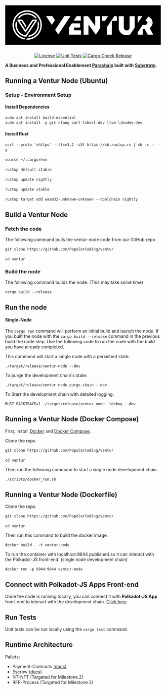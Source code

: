 # ![Ventur](media/ventur-cover.webp)

<div align="center">

[![License](https://img.shields.io/github/license/Popular-Coding/ventur?color=green)](https://github.com/Popular-Coding/ventur/blob/main/LICENSE)
[![Unit Tests](https://github.com/Popular-Coding/ventur/actions/workflows/test.yml/badge.svg?branch=main)](https://github.com/Popular-Coding/ventur/actions/workflows/test.yml) [![Cargo Check Release](https://github.com/Popular-Coding/ventur/actions/workflows/check-release.yml/badge.svg?branch=main)](https://github.com/Popular-Coding/ventur/actions/workflows/check-release.yml)

</div>

**A Business and Professional Enablement [Parachain](https://polkadot.network/technology/) built with [Substrate](https://substrate.dev).**



## Running a Ventur Node (Ubuntu)
 
### Setup - Environment Setup



#### Install Dependencies 
```
sudo apt install build-essential
sudo apt install -y git clang curl libssl-dev llvm libudev-dev
```

#### Install Rust
```
curl --proto '=https' --tlsv1.2 -sSf https://sh.rustup.rs | sh -s -- -y

source ~/.cargo/env

rustup default stable

rustup update nightly

rustup update stable
 
rustup target add wasm32-unknown-unknown --toolchain nightly
```
 
## Build a Ventur Node
 ### Fetch the code
 The following command pulls the ventur-node code from our GitHub repo. 

```
git clone https://github.com/PopularCoding/ventur

cd ventur
 ```
 
 ### Build the node
 The following command builds the node. (This may take some time)
 ```
cargo build --release
```

## Run the node

#### Single-Node


The ``` cargo run ``` command will perform an initial build and launch the node.   If you built the node with the ``` cargo build --release ``` command in the previous build the node step. Use the following code to run the node with the build you have already completed. 



This command will start a single node with a persistent state:

``` 
./target/release/ventur-node --dev
```

To purge the development chain's state:
```
./target/release/ventur-node purge-chain --dev
```

To Start the development chain with detailed logging. 

```
RUST_BACKTRACE=1 ./target/release/ventur-node -ldebug --dev
```

## Running a Ventur Node (Docker Compose)

First, install [Docker](https://docs.docker.com/get-docker/) and
[Docker Compose](https://docs.docker.com/compose/install/).

Clone the repo.
```
git clone https://github.com/PopularCoding/ventur

cd ventur
```


Then run the following command to start a single node development chain.

```bash
./scripts/docker_run.sh
```

## Running a Ventur Node (Dockerfile)
Clone the repo.
```
git clone https://github.com/PopularCoding/ventur

cd ventur
```
Then run this command to build the docker image.
```
docker build . -t ventur-node
```
To run the container with localhost:9944 published so it can interact with the Polkadot-JS front-end. (single node development chain)
```
docker run -p 9944:9944 ventur-node
```


## Connect with Polkadot-JS Apps Front-end

Once the node is running locally, you can connect it with **Polkadot-JS App** front-end
to interact with the development chain. [Click
here](https://polkadot.js.org/apps/#/explorer?rpc=ws://localhost:9944)



## Run Tests

Unit tests can be run locally using the ``` cargo test ``` command.

## Runtime Architecture
Pallets:
- Payment-Contracts [(docs)](https://docs.ventur.network/pallet_payments/)
- Escrow [(docs)](https://docs.ventur.network/pallet_escrow/)
- NT-NFT (Targeted for Milestone 2)
- RFP-Process (Targeted for Milestone 2)
